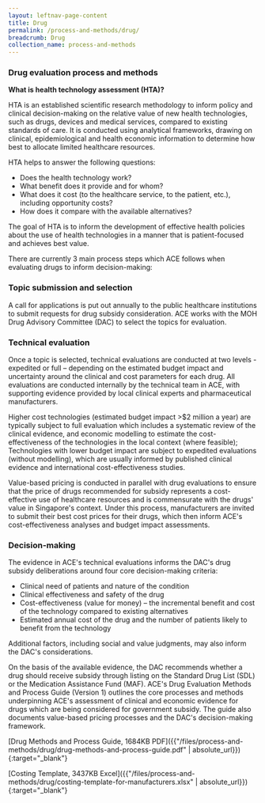 ```yaml
---
layout: leftnav-page-content
title: Drug
permalink: /process-and-methods/drug/
breadcrumb: Drug
collection_name: process-and-methods
---
```


### **Drug evaluation process and methods**

**What is health technology assessment (HTA)?**

HTA is an established scientific research methodology to inform policy and clinical decision-making on the relative value of new health technologies, such as drugs, devices and medical services, compared to existing standards of care. It is conducted using analytical frameworks, drawing on clinical, epidemiological and health economic information to determine how best to allocate limited healthcare resources. 

HTA helps to answer the following questions:

* Does the health technology work?
* What benefit does it provide and for whom?
* What does it cost (to the healthcare service, to the patient, etc.), including opportunity costs?
* How does it compare with the available alternatives?

The goal of HTA is to inform the development of effective health policies about the use of health technologies in a manner that is patient-focused and achieves best value.

There are currently 3 main process steps which ACE follows when evaluating drugs to inform decision-making:

### **Topic submission and selection**

A call for applications is put out annually to the public healthcare institutions to submit requests for drug subsidy consideration. ACE works with the MOH Drug Advisory Committee (DAC) to select the topics for evaluation. 

### **Technical evaluation**

Once a topic is selected, technical evaluations are conducted at two levels - expedited or full – depending on the estimated budget impact and uncertainty around the clinical and cost parameters for each drug. All evaluations are conducted internally by the technical team in ACE, with supporting evidence provided by local clinical experts and pharmaceutical manufacturers. 

Higher cost technologies (estimated budget impact >$2 million a year) are typically subject to full evaluation which includes a systematic review of the clinical evidence, and economic modelling to estimate the cost-effectiveness of the technologies in the local context (where feasible);
Technologies with lower budget impact are subject to expedited evaluations (without modelling), which are usually informed by published clinical evidence and international cost-effectiveness studies.

Value-based pricing is conducted in parallel with drug evaluations to ensure that the price of drugs recommended for subsidy represents a cost-effective use of healthcare resources and is commensurate with the drugs' value in Singapore's context. Under this process, manufacturers are invited to submit their best cost prices for their drugs, which then inform ACE's cost-effectiveness analyses and budget impact assessments. 

### **Decision-making**

The evidence in ACE's technical evaluations informs the DAC's drug subsidy deliberations around four core decision-making criteria: 

* Clinical need of patients and nature of the condition
* Clinical effectiveness and safety of the drug
* Cost-effectiveness (value for money) – the incremental benefit and cost of the technology compared to existing alternatives
* Estimated annual cost of the drug and the number of patients likely to benefit from the technology

Additional factors, including social and value judgments, may also inform the DAC's considerations. 

On the basis of the available evidence, the DAC recommends whether a drug should receive subsidy through listing on the Standard Drug List (SDL) or the Medication Assistance Fund (MAF).
ACE's Drug Evaluation Methods and Process Guide (Version 1) outlines the core processes and methods underpinning ACE's assessment of clinical and economic evidence for drugs which are being considered for government subsidy. The guide also documents value-based pricing processes and the DAC's decision-making framework. 

[Drug Methods and Process Guide, 1684KB PDF]({{"/files/process-and-methods/drug/drug-methods-and-process-guide.pdf" | absolute_url}}){:target="_blank"}

[Costing Template, 3437KB Excel]({{"/files/process-and-methods/drug/costing-template-for-manufacturers.xlsx" | absolute_url}}){:target="_blank"}